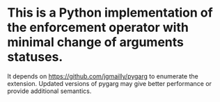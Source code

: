 # This is a Python implementation of the enforcement operator with minimal change of arguments statuses.
It depends on https://github.com/jgmailly/pygarg to enumerate the extension. Updated versions of pygarg may give better performance or 
provide additional semantics.
